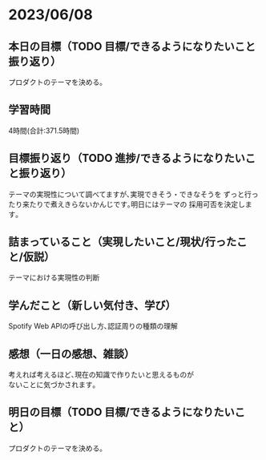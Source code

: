 # 2023/06/08
## 本日の目標（TODO 目標/できるようになりたいこと振り返り）
プロダクトのテーマを決める｡
## 学習時間
4時間(合計:371.5時間)
## 目標振り返り（TODO 進捗/できるようになりたいこと振り返り）
テーマの実現性について調べてますが､実現できそう・できなそうを
ずっと行ったり来たりで煮えきらないかんじです｡明日にはテーマの
採用可否を決定します｡
## 詰まっていること（実現したいこと/現状/行ったこと/仮説）
テーマにおける実現性の判断
## 学んだこと（新しい気付き、学び）
Spotify Web APIの呼び出し方､認証周りの種類の理解
## 感想（一日の感想、雑談）
考えれば考えるほど､現在の知識で作りたいと思えるものが  
ないことに気づかされます｡
## 明日の目標（TODO 目標/できるようになりたいこと）
プロダクトのテーマを決める｡